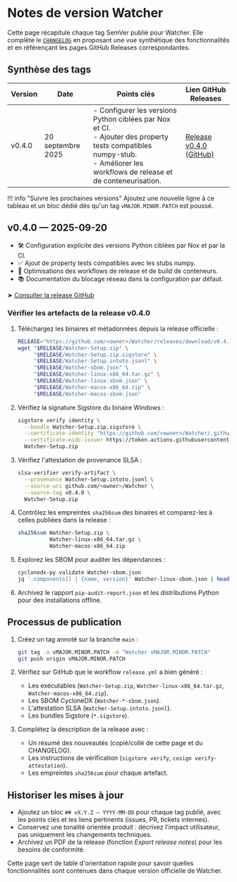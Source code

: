 # Notes de version Watcher

Cette page récapitule chaque tag SemVer publié pour Watcher. Elle complète le
[`CHANGELOG`](CHANGELOG.md) en proposant une vue synthétique des fonctionnalités et en
référençant les pages GitHub Releases correspondantes.

## Synthèse des tags

| Version | Date | Points clés | Lien GitHub Releases |
| --- | --- | --- | --- |
| v0.4.0 | 20 septembre 2025 | - Configurer les versions Python ciblées par Nox et CI.<br>- Ajouter des property tests compatibles numpy-stub.<br>- Améliorer les workflows de release et de conteneurisation. | [Release v0.4.0 (GitHub)](https://github.com/<owner>/Watcher/releases/tag/v0.4.0) |

!!! info "Suivre les prochaines versions"
    Ajoutez une nouvelle ligne à ce tableau et un bloc dédié dès qu'un tag `vMAJOR.MINOR.PATCH`
    est poussé.

## v0.4.0 — 2025-09-20

- 🛠️ Configuration explicite des versions Python ciblées par Nox et par la CI.
- ✅ Ajout de property tests compatibles avec les stubs numpy.
- 🚀 Optimisations des workflows de release et de build de conteneurs.
- 📚 Documentation du blocage réseau dans la configuration par défaut.

➤ [Consulter la release GitHub](https://github.com/<owner>/Watcher/releases/tag/v0.4.0)

### Vérifier les artefacts de la release v0.4.0

1. Téléchargez les binaires et métadonnées depuis la release officielle :

   ```bash
   RELEASE="https://github.com/<owner>/Watcher/releases/download/v0.4.0"
   wget "$RELEASE/Watcher-Setup.zip" \
        "$RELEASE/Watcher-Setup.zip.sigstore" \
        "$RELEASE/Watcher-Setup.intoto.jsonl" \
        "$RELEASE/Watcher-sbom.json" \
        "$RELEASE/Watcher-linux-x86_64.tar.gz" \
        "$RELEASE/Watcher-linux-sbom.json" \
        "$RELEASE/Watcher-macos-x86_64.zip" \
        "$RELEASE/Watcher-macos-sbom.json"
   ```

2. Vérifiez la signature Sigstore du binaire Windows :

   ```bash
   sigstore verify identity \
     --bundle Watcher-Setup.zip.sigstore \
     --certificate-identity "https://github.com/<owner>/Watcher/.github/workflows/release.yml@refs/tags/v0.4.0" \
     --certificate-oidc-issuer https://token.actions.githubusercontent.com \
     Watcher-Setup.zip
   ```

3. Vérifiez l'attestation de provenance SLSA :

   ```bash
   slsa-verifier verify-artifact \
     --provenance Watcher-Setup.intoto.jsonl \
     --source-uri github.com/<owner>/Watcher \
     --source-tag v0.4.0 \
     Watcher-Setup.zip
   ```

4. Contrôlez les empreintes `sha256sum` des binaires et comparez-les à celles publiées dans la release :

   ```bash
   sha256sum Watcher-Setup.zip \
             Watcher-linux-x86_64.tar.gz \
             Watcher-macos-x86_64.zip
   ```

5. Explorez les SBOM pour auditer les dépendances :

   ```bash
   cyclonedx-py validate Watcher-sbom.json
   jq '.components[] | {name, version}' Watcher-linux-sbom.json | head
   ```

6. Archivez le rapport `pip-audit-report.json` et les distributions Python pour des installations offline.

## Processus de publication

1. Créez un tag annoté sur la branche `main` :

   ```bash
   git tag -a vMAJOR.MINOR.PATCH -m "Watcher vMAJOR.MINOR.PATCH"
   git push origin vMAJOR.MINOR.PATCH
   ```

2. Vérifiez sur GitHub que le workflow `release.yml` a bien généré :

   - Les exécutables (`Watcher-Setup.zip`, `Watcher-linux-x86_64.tar.gz`, `Watcher-macos-x86_64.zip`).
   - Les SBOM CycloneDX (`Watcher-*-sbom.json`).
   - L'attestation SLSA (`Watcher-Setup.intoto.jsonl`).
   - Les bundles Sigstore (`*.sigstore`).

3. Complétez la description de la release avec :

   - Un résumé des nouveautés (copié/collé de cette page et du CHANGELOG).
   - Les instructions de vérification (`sigstore verify`, `cosign verify-attestation`).
   - Les empreintes `sha256sum` pour chaque artefact.

## Historiser les mises à jour

- Ajoutez un bloc `## vX.Y.Z — YYYY-MM-DD` pour chaque tag publié, avec les points clés et les
  liens pertinents (issues, PR, tickets internes).
- Conservez une tonalité orientée produit : décrivez l'impact utilisateur, pas uniquement
  les changements techniques.
- Archivez un PDF de la release (fonction *Export release notes*) pour les besoins de conformité.

Cette page sert de table d'orientation rapide pour savoir quelles fonctionnalités sont
contenues dans chaque version officielle de Watcher.
